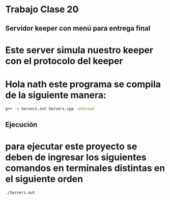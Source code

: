 # Trabajo Clase 20
## Servidor keeper con menú para entrega final

# Este server simula nuestro keeper con el protocolo del keeper

## 
# Hola nath este programa se compila de la siguiente manera:
```bash
g++ -o Servers.out Servers.cpp -pthread
```
## Ejecución

# para ejecutar este proyecto se deben de ingresar los siguientes comandos en terminales distintas en el siguiente orden

```bash
./Servers.out